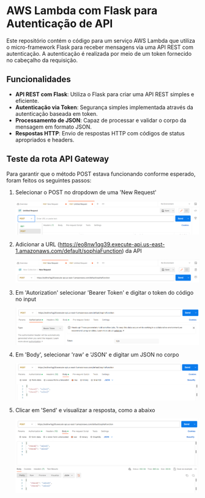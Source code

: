 # AWS Lambda com Flask para Autenticação de API

Este repositório contém o código para um serviço AWS Lambda que utiliza o micro-framework Flask para receber mensagens via uma API REST com autenticação. A autenticação é realizada por meio de um token fornecido no cabeçalho da requisição.

## Funcionalidades

- **API REST com Flask**: Utiliza o Flask para criar uma API REST simples e eficiente.
- **Autenticação via Token**: Segurança simples implementada através da autenticação baseada em token.
- **Processamento de JSON**: Capaz de processar e validar o corpo da mensagem em formato JSON.
- **Respostas HTTP**: Envio de respostas HTTP com códigos de status apropriados e headers.

## Teste da rota API Gateway

Para garantir que o método POST estava funcionando conforme esperado, foram feitos os seguintes passos:

1. Selecionar o POST no dropdown de uma 'New Request'

   ![1699404299346](image/README/1699404299346.png)
2. Adicionar a URL (https://eo8nw1qg39.execute-api.us-east-1.amazonaws.com/default/sophiaFunction) da API

   ![1699404370627](image/README/1699404370627.png)
3. Em 'Autorization' selecionar 'Bearer Token' e digitar o token do código no input

   ![1699404470808](image/README/1699404470808.png)
4. Em 'Body', selecionar 'raw' e 'JSON' e digitar um JSON no corpo

   ![1699404542260](image/README/1699404542260.png)
5. Clicar em 'Send' e visualizar a resposta, como a abaixo

   ![1699404602035](image/README/1699404602035.png)
